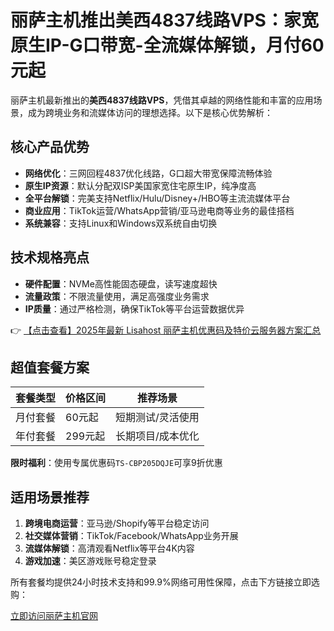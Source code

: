 # 丽萨主机推出美西4837线路VPS：家宽原生IP-G口带宽-全流媒体解锁，月付60元起

丽萨主机最新推出的**美西4837线路VPS**，凭借其卓越的网络性能和丰富的应用场景，成为跨境业务和流媒体访问的理想选择。以下是核心优势解析：

## 核心产品优势

- **网络优化**：三网回程4837优化线路，G口超大带宽保障流畅体验
- **原生IP资源**：默认分配双ISP美国家宽住宅原生IP，纯净度高
- **全平台解锁**：完美支持Netflix/Hulu/Disney+/HBO等主流流媒体平台
- **商业应用**：TikTok运营/WhatsApp营销/亚马逊电商等业务的最佳搭档
- **系统兼容**：支持Linux和Windows双系统自由切换

## 技术规格亮点

- **硬件配置**：NVMe高性能固态硬盘，读写速度超快
- **流量政策**：不限流量使用，满足高强度业务需求
- **IP质量**：通过严格检测，确保TikTok等平台运营数据优异

👉 [【点击查看】2025年最新 Lisahost 丽萨主机优惠码及特价云服务器方案汇总](https://bit.ly/lisazhuji)

## 超值套餐方案

| 套餐类型 | 价格区间 | 推荐场景 |
|---------|---------|---------|
| 月付套餐 | 60元起 | 短期测试/灵活使用 |
| 年付套餐 | 299元起 | 长期项目/成本优化 |

**限时福利**：使用专属优惠码`TS-CBP205DQJE`可享9折优惠

## 适用场景推荐

1. **跨境电商运营**：亚马逊/Shopify等平台稳定访问
2. **社交媒体营销**：TikTok/Facebook/WhatsApp业务开展
3. **流媒体解锁**：高清观看Netflix等平台4K内容
4. **游戏加速**：美区游戏账号稳定登录

所有套餐均提供24小时技术支持和99.9%网络可用性保障，点击下方链接立即选购：

[立即访问丽萨主机官网](https://bit.ly/lisazhuji)